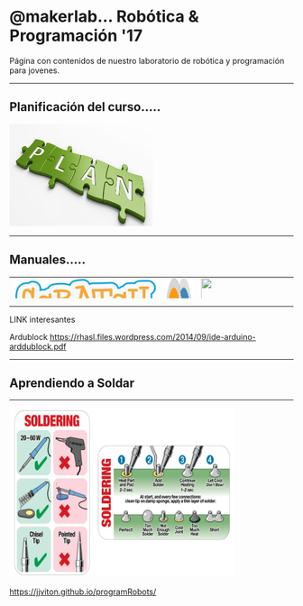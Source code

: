 # @makerlab... Robótica & Programación '17

Página con contenidos de nuestro laboratorio de robótica y programación para jovenes.
<hr  />
<h2>Planificación del curso.....</h2>
<a href="https://github.com/jjviton/programRobots/blob/master/programacion/planGeneral_2018.pdf">
  <img src="imagenes/plan.png" alt="planificacion"  width="254" height="181"  class="imgcenter">
</a>


<hr  />
<h2>Manuales.....</h2>

<table style="height: 38px;" width="459">
<tbody>
<tr>

<td><a href="https://github.com/jjviton/programRobots/tree/master/Manuales">
  <img src="imagenes/logo-scratch.png" alt="HTML tutorial" width="254" height="181">
</a></td>

<td><a href="Manuales/Manual_S4A.pdf">
<img src="imagenes/s4a.png" alt="" width="254" height="181" />
</a></td>

<td><img src="https://www.arduino.cc/new_home/assets/illu-arduino-UNO.png" alt="" width="254" height="181" /></td>

</tr>

<tr>
<td><img src="http://www.pighixxx.com/test/wp-content/uploads/2017/05/uno.png" alt="" width="254" height="181" /></td>
<td>  
<a href="https://scratch-io.wikispaces.com/">
  <img src="https://scratch-io.wikispaces.com/file/view/20150413_140712.jpg/547109164/656x372/20150413_140712.jpg" alt="Scratch IO shield" width="250" height="150">
</a>
</td>


<td><a href="https://scratch-io.wikispaces.com/file/view/Schematic_V3.pdf/573399977/Schematic_V3.pdf">
<img src="https://scratch-io.wikispaces.com/file/view/scratch_io.png/548965902/909x575/scratch_io.png" alt="Scratch IO shield" width="250" height="150">
</a>
</td>
</tr>


<td><a href="http://www.carobot.cc/how-to/ardublock/">
<img src="http://www.carobot.cc/blog/wp-content/uploads/2017/01/ardublock_01.png" alt="Scratch IO shield" width="250" height="150">
</a>
</td>
</tr>

</tbody>
</table>


<hr />
LINK interesantes

  Ardublock
https://rhasl.files.wordpress.com/2014/09/ide-arduino-arddublock.pdf

<hr  />
<h2>Aprendiendo a Soldar</h2>
<hr />


<a href="https://github.com/jjviton/programRobots/blob/master/programacion/planGeneral_2.pdf">
  <img src="imagenes/soldercard.png" alt="planificacion"  width="400" height="300"  >
</a>






https://jjviton.github.io/programRobots/
